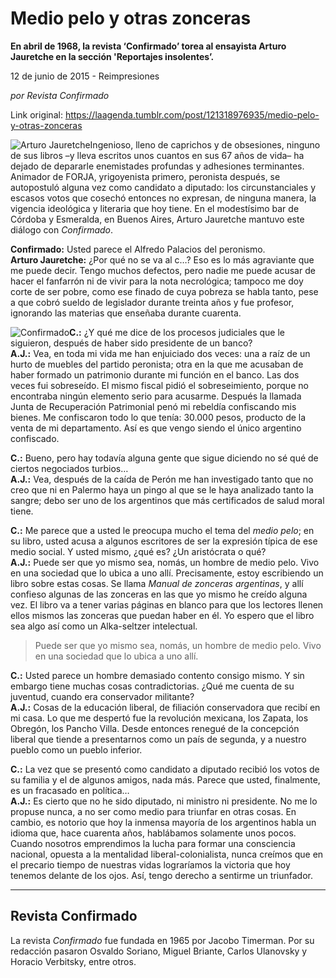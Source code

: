 # Medio pelo y otras zonceras

**En abril de 1968, la revista ‘Confirmado’ torea al ensayista Arturo Jauretche en la sección 'Reportajes insolentes’.**

12 de junio de 2015 - Reimpresiones

_por Revista Confirmado_

Link original: https://laagenda.tumblr.com/post/121318976935/medio-pelo-y-otras-zonceras

![Arturo Jauretche](https://64.media.tumblr.com/81272e79717b32a21098d43d712ab7b0/tumblr_inline_pk347hBmwW1t6q87u_500.jpg)Ingenioso, lleno de caprichos y de obsesiones, ninguno de sus libros –y lleva escritos unos cuantos en sus 67 años de vida– ha dejado de depararle enemistades profundas y adhesiones terminantes. Animador de FORJA, yrigoyenista primero, peronista después, se autopostuló alguna vez como candidato a diputado: los circunstanciales y escasos votos que cosechó entonces no expresan, de ninguna manera, la vigencia ideológica y literaria que hoy tiene. En el modestísimo bar de Córdoba y Esmeralda, en Buenos Aires, Arturo Jauretche mantuvo este diálogo con *Confirmado*.

**Confirmado:** Usted parece el Alfredo Palacios del peronismo.  
**Arturo Jauretche:** ¿Por qué no se va al c…? Eso es lo más agraviante que me puede decir. Tengo muchos defectos, pero nadie me puede acusar de hacer el fanfarrón ni de vivir para la nota necrológica; tampoco me doy corte de ser pobre, como ese finado de cuya pobreza se habla tanto, pese a que cobró sueldo de legislador durante treinta años y fue profesor, ignorando las materias que enseñaba durante cuarenta.

![Confirmado](https://64.media.tumblr.com/92a84a30de8f3d047b4ad3038c5039ce/tumblr_inline_pk347hcJgo1t6q87u_400.jpg)**C.:** ¿Y qué me dice de los procesos judiciales que le siguieron, después de haber sido presidente de un banco?  
**A.J.:** Vea, en toda mi vida me han enjuiciado dos veces: una a raíz de un hurto de muebles del partido peronista; otra en la que me acusaban de haber formado un patrimonio durante mi función en el banco. Las dos veces fui sobreseído. El mismo fiscal pidió el sobreseimiento, porque no encontraba ningún elemento serio para acusarme. Después la llamada Junta de Recuperación Patrimonial penó mi rebeldía confiscando mis bienes. Me confiscaron todo lo que tenía: 30.000 pesos, producto de la venta de mi departamento. Así es que vengo siendo el único argentino confiscado.

**C.:** Bueno, pero hay todavía alguna gente que sigue diciendo no sé qué de ciertos negociados turbios…  
**A.J.:** Vea, después de la caída de Perón me han investigado tanto que no creo que ni en Palermo haya un pingo al que se le haya analizado tanto la sangre; debo ser uno de los argentinos que más certificados de salud moral tiene.

**C.:** Me parece que a usted le preocupa mucho el tema del *medio pelo*; en su libro, usted acusa a algunos escritores de ser la expresión típica de ese medio social. Y usted mismo, ¿qué es? ¿Un aristócrata o qué?  
**A.J.:** Puede ser que yo mismo sea, nomás, un hombre de medio pelo. Vivo en una sociedad que lo ubica a uno allí. Precisamente, estoy escribiendo un libro sobre estas cosas. Se llama *Manual de zonceras argentinas*, y allí confieso algunas de las zonceras en las que yo mismo he creído alguna vez. El libro va a tener varias páginas en blanco para que los lectores llenen ellos mismos las zonceras que puedan haber en él. Yo espero que el libro sea algo así como un Alka-seltzer intelectual.


>  Puede ser que yo mismo sea, nomás, un hombre de medio pelo. Vivo en una sociedad que lo ubica a uno allí. 
> 
> 

**C.:** Usted parece un hombre demasiado contento consigo mismo. Y sin embargo tiene muchas cosas contradictorias. ¿Qué me cuenta de su juventud, cuando era conservador militante?  
**A.J.:** Cosas de la educación liberal, de filiación conservadora que recibí en mi casa. Lo que me despertó fue la revolución mexicana, los Zapata, los Obregón, los Pancho Villa. Desde entonces renegué de la concepción liberal que tiende a presentarnos como un país de segunda, y a nuestro pueblo como un pueblo inferior.

**C.:** La vez que se presentó como candidato a diputado recibió los votos de su familia y el de algunos amigos, nada más. Parece que usted, finalmente, es un fracasado en política…  
**A.J.:** Es cierto que no he sido diputado, ni ministro ni presidente. No me lo propuse nunca, a no ser como medio para triunfar en otras cosas. En cambio, es notorio que hoy la inmensa mayoría de los argentinos habla un idioma que, hace cuarenta años, hablábamos solamente unos pocos. Cuando nosotros emprendimos la lucha para formar una consciencia nacional, opuesta a la mentalidad liberal-colonialista, nunca creímos que en el precario tiempo de nuestras vidas lograríamos la victoria que hoy tenemos delante de los ojos. Así, tengo derecho a sentirme un triunfador.

  




---

 Revista Confirmado
-------------------

 La revista *Confirmado* fue fundada en 1965 por Jacobo Timerman. Por su redacción pasaron Osvaldo Soriano, Miguel Briante, Carlos Ulanovsky y Horacio Verbitsky, entre otros. 

